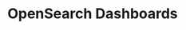 ---
role: ui
title: OpenSearch Dashboards
artifact_id: opensearch-dashboards
architecture: x64
platform: linux
type: deb
artifact_url: https://artifacts.opensearch.org/releases/bundle/opensearch-dashboards/2.12.0/opensearch-dashboards-2.12.0-linux-x64.deb
version: 2.12.0
category: opensearch-dashboards
slug: opensearch-dashboards-2.12.0-linux-x64-deb
signature: https://artifacts.opensearch.org/releases/bundle/opensearch-dashboards/2.12.0/opensearch-dashboards-2.12.0-linux-x64.deb.sig
guide: https://opensearch.org/docs/latest/opensearch/install/deb
---